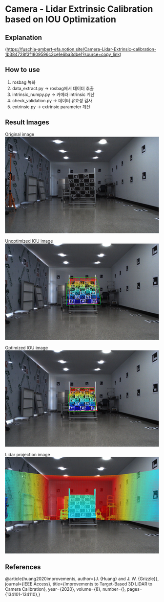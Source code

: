 # Camera - Lidar Extrinsic Calibration based on IOU Optimization

## Explanation
(https://fuschia-ambert-efa.notion.site/Camera-Lidar-Extrinsic-calibration-1b384728f3f1809596c3ce1e6ba3dbe1?source=copy_link)

## How to use

1. rosbag 녹화 
2. data_extract.py → rosbag에서 데이터 추출
3. intrinsic_numpy.py → 카메라 intrinsic 계산
4. check_validation.py → 데이터 유효성 검사
5. extrinsic.py → extrinsic parameter 계산


## Result Images

Original image
![Original image](docs/1.jpg)

Unoptimized IOU image
![Unoptimized IOU image](docs/2.jpg)

Optimized IOU image
![Optimized IOU image](docs/3.jpg)

Lidar projection image
![Lidar projection image](docs/4.jpg)


## References

@article{huang2020improvements,
  author={J. {Huang} and J. W. {Grizzle}},
  journal={IEEE Access}, 
  title={Improvements to Target-Based 3D LiDAR to Camera Calibration}, 
  year={2020},
  volume={8},
  number={},
  pages={134101-134110},}
